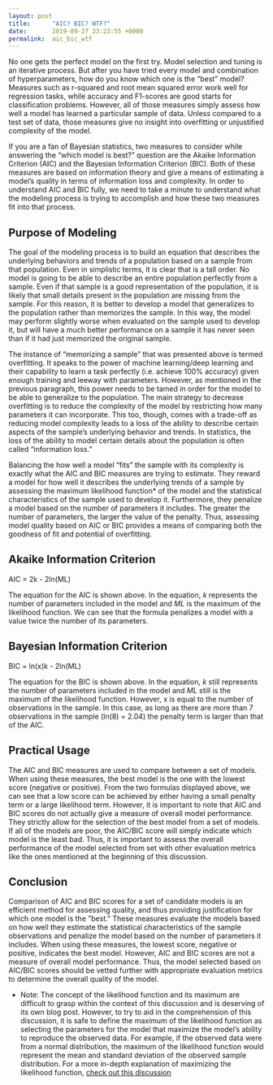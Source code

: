 ```yaml
---
layout: post
title:      "AIC? BIC? WTF?"
date:       2019-09-27 23:23:55 +0000
permalink:  aic_bic_wtf
---
```



No one gets the perfect model on the first try. Model selection and tuning is an iterative process. But after you have tried every model and combination of hyperparameters, how do you know which one is the “best” model? Measures such as r-squared and root mean squared error work well for regression tasks, while accuracy and F1-scores are good starts for classification problems. However, all of those measures simply assess how well a model has learned a particular sample of data. Unless compared to a test set of data, those measures give no insight into overfitting or unjustified complexity of the model. 

If you are a fan of Bayesian statistics, two measures to consider while answering the “which model is best?” question are the Akaike Information Criterion (AIC) and the Bayesian Information Criterion (BIC). Both of these measures are based on information theory and give a means of estimating a model’s quality in terms of information loss and complexity. In order to understand AIC and BIC fully, we need to take a minute to understand what the modeling process is trying to accomplish and how these two measures fit into that process.

## Purpose of Modeling

The goal of the modeling process is to build an equation that describes the underlying behaviors and trends of a population based on a sample from that population. Even in simplistic terms, it is clear that is a tall order. No model is going to be able to describe an entire population perfectly from a sample. Even if that sample is a good representation of the population, it is likely that small details present in the population are missing from the sample. For this reason, it is better to develop a model that generalizes to the population rather than memorizes the sample. In this way, the model may perform slightly worse when evaluated on the sample used to develop it, but will have a much better performance on a sample it has never seen than if it had just memorized the original sample.

The instance of “memorizing a sample” that was presented above is termed overfitting. It speaks to the power of machine learning/deep learning and their capability to learn a task perfectly (i.e. achieve 100% accuracy) given enough training and leeway with parameters. However, as mentioned in the previous paragraph, this power needs to be tamed in order for the model to be able to generalize to the population. The main strategy to decrease overfitting is to reduce the complexity of the model by restricting how many parameters it can incorporate. This too, though, comes with a trade-off as reducing model complexity leads to a loss of the ability to describe certain aspects of the sample’s underlying behavior and trends. In statistics, the loss of the ability to model certain details about the population is often called “information loss.” 

Balancing the how well a model “fits” the sample with its complexity is exactly what the AIC and BIC measures are trying to estimate. They reward a model for how well it describes the underlying trends of a sample by assessing the maximum likelihood function* of the model and the statistical characteristics of the sample used to develop it. Furthermore, they penalize a model based on the number of parameters it includes. The greater the number of parameters, the larger the value of the penalty. Thus, assessing model quality based on AIC or BIC provides a means of comparing both the goodness of fit and potential of overfitting.

## Akaike Information Criterion

AIC = 2k - 2ln(ML)

The equation for the AIC is shown above. In the equation, _k_ represents the number of parameters included in the model and _ML_ is the maximum of the likelihood function. We can see that the formula penalizes a model with a value twice the number of its parameters.

## Bayesian Information Criterion

BIC = ln(x)k - 2ln(ML)

The equation for the BIC is shown above. In the equation, _k_ still represents the number of parameters included in the model and _ML_ still is the maximum of the likelihood function. However, x is equal to the number of observations in the sample. In this case, as long as there are more than 7 observations in the sample (ln(8) = 2.04) the penalty term is larger than that of the AIC.

## Practical Usage

The AIC and BIC measures are used to compare between a set of models. When using these measures, the best model is the one with the lowest score (negative or positive). From the two formulas displayed above, we can see that a low score can be achieved by either having a small penalty term or a large likelihood term. However, it is important to note that AIC and BIC scores do not actually give a measure of overall model performance. They strictly allow for the selection of the best model from a set of models. If all of the models are poor, the AIC/BIC score will simply indicate which model is the least bad. Thus, it is important to assess the overall performance of the model selected from set with other evaluation metrics like the ones mentioned at the beginning of this discussion.

## Conclusion

Comparison of AIC and BIC scores for a set of candidate models is an efficient method for assessing quality, and thus providing justification for which one model is the ”best.” These measures evaluate the models based on how well they estimate the statistical characteristics of the sample observations and penalize the model based on the number of parameters it includes. When using these measures, the lowest score, negative or positive, indicates the best model. However, AIC and BIC scores are not a measure of overall model performance. Thus, the model selected based on AIC/BIC scores should be vetted further with appropriate evaluation metrics to determine the overall quality of the model.

* Note: The concept of the likelihood function and its maximum are difficult to grasp within the context of this discussion and is deserving of its own blog post. However, to try to aid in the comprehension of this discussion, it is safe to define the maximum of the likelihood function as selecting the parameters for the model that maximize the model’s ability to reproduce the observed data. For example, if the observed data were from a normal distribution, the maximum of the likelihood function would represent the mean and standard deviation of the observed sample distribution. For a more in-depth explanation of maximizing the likelihood function, [check out this discussion](https://towardsdatascience.com/probability-concepts-explained-maximum-likelihood-estimation-c7b4342fdbb1)


